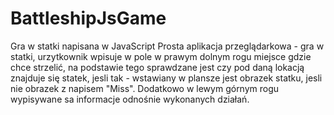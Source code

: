 # BattleshipJsGame
Gra w statki napisana w JavaScript
Prosta aplikacja przeglądarkowa - gra w statki, urzytkownik wpisuje w pole w prawym dolnym rogu miejsce gdzie chce strzelić,
na podstawie tego sprawdzane jest czy pod daną lokacją znajduje się statek, jesli tak - wstawiany w plansze jest obrazek statku, jesli nie obrazek z napisem "Miss".
Dodatkowo w lewym górnym rogu wypisywane sa informacje odnośnie wykonanych działań.
